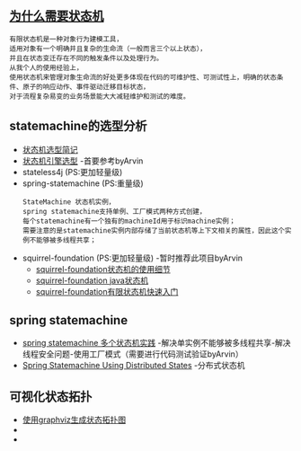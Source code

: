 ## [为什么需要状态机](https://segmentfault.com/a/1190000009906317)
```
有限状态机是一种对象行为建模工具，
适用对象有一个明确并且复杂的生命流（一般而言三个以上状态），
并且在状态变迁存在不同的触发条件以及处理行为。
从我个人的使用经验上，
使用状态机来管理对象生命流的好处更多体现在代码的可维护性、可测试性上，明确的状态条件、原子的响应动作、事件驱动迁移目标状态，
对于流程复杂易变的业务场景能大大减轻维护和测试的难度。
```

## statemachine的选型分析
- [状态机选型简记](http://childe.net.cn/2018/04/28/%E7%8A%B6%E6%80%81%E6%9C%BA%E9%80%89%E5%9E%8B%E7%AE%80%E8%AE%B0/)
- [状态机引擎选型](https://segmentfault.com/a/1190000009906317) -首要参考byArvin
- stateless4j   (PS:更加轻量级)
- spring-statemachine   (PS:重量级)
    ```
    StateMachine 状态机实例，
    spring statemachine支持单例、工厂模式两种方式创建，
    每个statemachine有一个独有的machineId用于标识machine实例；
    需要注意的是statemachine实例内部存储了当前状态机等上下文相关的属性，因此这个实例不能够被多线程共享；
    ```
- squirrel-foundation   (PS:更加轻量级) -暂时推荐此项目byArvin
    - [squirrel-foundation状态机的使用细节](https://segmentfault.com/a/1190000009906469)
    - [squirrel-foundation java状态机](https://www.jianshu.com/p/b326bcc2c5bc)
    - [squirrel-foundation有限状态机快速入门](https://zhuanlan.zhihu.com/p/91482662)

## spring statemachine
- [spring statemachine 多个状态机实践](https://blog.csdn.net/chenpei1990/article/details/81636897) -解决单实例不能够被多线程共享-解决线程安全问题-使用工厂模式（需要进行代码测试验证byArvin）
- [Spring Statemachine Using Distributed States](https://blog.csdn.net/xichenguan/article/details/89978165) -分布式状态机


## 可视化状态拓扑
- [使用graphviz生成状态拓扑图](https://segmentfault.com/a/1190000009906469)
- []()
- []()